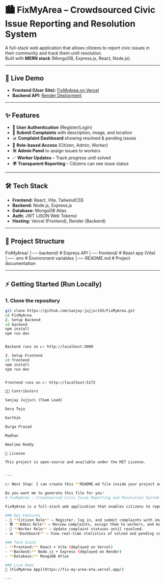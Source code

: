# 🏙️ FixMyArea – Crowdsourced Civic Issue Reporting and Resolution System

A full-stack web application that allows citizens to report civic issues in their community and track them until resolution.  
Built with **MERN stack** (MongoDB, Express.js, React, Node.js).

---

## 🚀 Live Demo
- **Frontend (User Site):** [FixMyArea on Vercel](https://fix-my-area-eta.vercel.app/)  
- **Backend API:** [Render Deployment](https://fixmyarea-backend.onrender.com)  

---

## ✨ Features
- 👥 **User Authentication** (Register/Login)  
- 📝 **Submit Complaints** with description, image, and location  
- 📊 **Complaint Dashboard** showing resolved & pending issues  
- 🔑 **Role-based Access** (Citizen, Admin, Worker)  
- 🛠️ **Admin Panel** to assign issues to workers  
- ✅ **Worker Updates** – Track progress until solved  
- 🌍 **Transparent Reporting** – Citizens can see issue status  

---

## 🛠️ Tech Stack
- **Frontend:** React, Vite, TailwindCSS  
- **Backend:** Node.js, Express.js  
- **Database:** MongoDB Atlas  
- **Auth:** JWT (JSON Web Tokens)  
- **Hosting:** Vercel (Frontend), Render (Backend)  

---

## 📂 Project Structure
FixMyArea/
│── backend/ # Express API
│── frontend/ # React app (Vite)
│── .env # Environment variables
│── README.md # Project documentation



---

## ⚡ Getting Started (Run Locally)
### 1. Clone the repository
```bash
git clone https://github.com/sanjay-jujjuri93/FixMyArea.git
cd FixMyArea
2. Setup Backend
cd backend
npm install
npm run dev


Backend runs on 👉 http://localhost:5000

3. Setup Frontend
cd frontend
npm install
npm run dev


Frontend runs on 👉 http://localhost:5173

👨‍💻 Contributors

Sanjay Jujjuri (Team Lead)

Dora Teja

Karthik

Durga Prasad

Madhan

Neelima Reddy

📜 License

This project is open-source and available under the MIT License.


---

👉 Next Step: I can create this **README.md file inside your project automatically** so you just push it to GitHub.  

Do you want me to generate this file for you?
# FixMyArea – Crowdsourced Civic Issue Reporting and Resolution System

FixMyArea is a full-stack web application that enables citizens to report civic issues such as potholes, garbage collection problems, and streetlight failures in their community. The platform ensures **transparency and accountability** by letting users track their complaints from submission to resolution.  

### Key Features
- 👤 **Citizen Role** – Register, log in, and submit complaints with images, descriptions, and location.  
- 🛠️ **Admin Role** – Review complaints, assign them to workers, and monitor overall progress.  
- 👷 **Worker Role** – Update complaint statuses until resolved.  
- 📊 **Dashboard** – View real-time statistics of solved and pending complaints.  

### Tech Stack
- **Frontend:** React + Vite (deployed on Vercel)  
- **Backend:** Node.js + Express (deployed on Render)  
- **Database:** MongoDB Atlas  

### Live Demo
🔗 [FixMyArea App](https://fix-my-area-eta.vercel.app/)  

---


